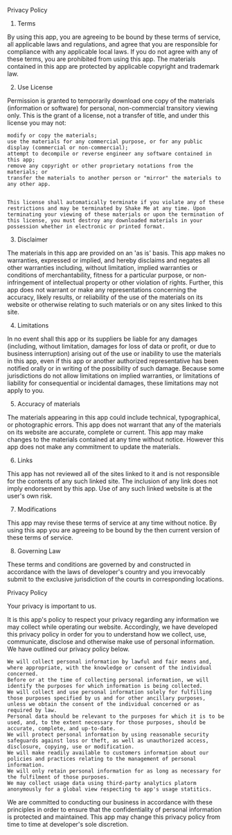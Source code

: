 Privacy Policy

1. Terms

  By using this app, you are agreeing to be bound by these terms of service, all applicable laws and regulations, and agree that you are responsible for compliance with any applicable local laws. If you do not agree with any of these terms, you are prohibited from using this app. The materials contained in this app are protected by applicable copyright and trademark law.

2. Use License

  
    
  Permission is granted to temporarily download one copy of the materials (information or software) for personal, non-commercial transitory viewing only. This is the grant of a license, not a transfer of title, and under this license you may not:

      
    modify or copy the materials;
    use the materials for any commercial purpose, or for any public display (commercial or non-commercial);
    attempt to decompile or reverse engineer any software contained in this app;
    remove any copyright or other proprietary notations from the materials; or
    transfer the materials to another person or "mirror" the materials to any other app.
      
    
    This license shall automatically terminate if you violate any of these restrictions and may be terminated by Shake Me at any time. Upon terminating your viewing of these materials or upon the termination of this license, you must destroy any downloaded materials in your possession whether in electronic or printed format.
  

3. Disclaimer

  
  The materials in this app are provided on an 'as is' basis. This app makes no warranties, expressed or implied, and hereby disclaims and negates all other warranties including, without limitation, implied warranties or conditions of merchantability, fitness for a particular purpose, or non-infringement of intellectual property or other violation of rights.
  Further, this app does not warrant or make any representations concerning the accuracy, likely results, or reliability of the use of the materials on its website or otherwise relating to such materials or on any sites linked to this site.
  

4. Limitations

  In no event shall this app or its suppliers be liable for any damages (including, without limitation, damages for loss of data or profit, or due to business interruption) arising out of the use or inability to use the materials in this app, even if this app or another authorized representative has been notified orally or in writing of the possibility of such damage. Because some jurisdictions do not allow limitations on implied warranties, or limitations of liability for consequential or incidental damages, these limitations may not apply to you.

5. Accuracy of materials

  The materials appearing in this app could include technical, typographical, or photographic errors. This app does not warrant that any of the materials on its website are accurate, complete or current. This app may make changes to the materials contained at any time without notice. However this app does not make any commitment to update the materials.

6. Links

  This app has not reviewed all of the sites linked to it and is not responsible for the contents of any such linked site. The inclusion of any link does not imply endorsement by this app. Use of any such linked website is at the user's own risk.

7. Modifications

  This app may revise these terms of service at any time without notice. By using this app you are agreeing to be bound by the then current version of these terms of service.

8. Governing Law

  These terms and conditions are governed by and constructed in accordance with the laws of developer's country and you irrevocably submit to the exclusive jurisdiction of the courts in corresponding locations.

Privacy Policy

  Your privacy is important to us.

  It is this app's policy to respect your privacy regarding any information we may collect while operating our website. Accordingly, we have developed this privacy policy in order for you to understand how we collect, use, communicate, disclose and otherwise make use of personal information. We have outlined our privacy policy below.

  
    We will collect personal information by lawful and fair means and, where appropriate, with the knowledge or consent of the individual concerned.
    Before or at the time of collecting personal information, we will identify the purposes for which information is being collected.
    We will collect and use personal information solely for fulfilling those purposes specified by us and for other ancillary purposes, unless we obtain the consent of the individual concerned or as required by law.
    Personal data should be relevant to the purposes for which it is to be used, and, to the extent necessary for those purposes, should be accurate, complete, and up-to-date.
    We will protect personal information by using reasonable security safeguards against loss or theft, as well as unauthorized access, disclosure, copying, use or modification.
    We will make readily available to customers information about our policies and practices relating to the management of personal information.
    We will only retain personal information for as long as necessary for the fulfilment of those purposes.
    We may collect usage data using third-party analytics platorm anonymously for a global view respecting to app's usage statitics.
  

  We are committed to conducting our business in accordance with these principles in order to ensure that the confidentiality of personal information is protected and maintained. This app may change this privacy policy from time to time at developer's sole discretion.
